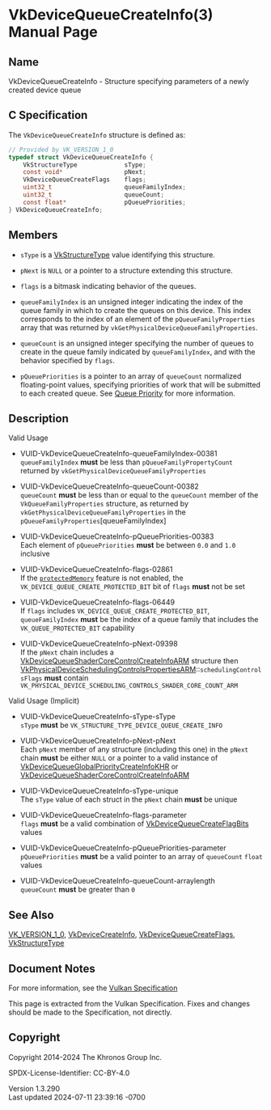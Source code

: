 # VkDeviceQueueCreateInfo(3) Manual Page

## Name

VkDeviceQueueCreateInfo - Structure specifying parameters of a newly
created device queue



## <a href="#_c_specification" class="anchor"></a>C Specification

The `VkDeviceQueueCreateInfo` structure is defined as:

``` c
// Provided by VK_VERSION_1_0
typedef struct VkDeviceQueueCreateInfo {
    VkStructureType             sType;
    const void*                 pNext;
    VkDeviceQueueCreateFlags    flags;
    uint32_t                    queueFamilyIndex;
    uint32_t                    queueCount;
    const float*                pQueuePriorities;
} VkDeviceQueueCreateInfo;
```

## <a href="#_members" class="anchor"></a>Members

- `sType` is a [VkStructureType](https://registry.khronos.org/vulkan/specs/1.3-extensions/man/html/VkStructureType.html) value identifying
  this structure.

- `pNext` is `NULL` or a pointer to a structure extending this
  structure.

- `flags` is a bitmask indicating behavior of the queues.

- `queueFamilyIndex` is an unsigned integer indicating the index of the
  queue family in which to create the queues on this device. This index
  corresponds to the index of an element of the `pQueueFamilyProperties`
  array that was returned by `vkGetPhysicalDeviceQueueFamilyProperties`.

- `queueCount` is an unsigned integer specifying the number of queues to
  create in the queue family indicated by `queueFamilyIndex`, and with
  the behavior specified by `flags`.

- `pQueuePriorities` is a pointer to an array of `queueCount` normalized
  floating-point values, specifying priorities of work that will be
  submitted to each created queue. See <a
  href="https://registry.khronos.org/vulkan/specs/1.3-extensions/html/vkspec.html#devsandqueues-priority"
  target="_blank" rel="noopener">Queue Priority</a> for more
  information.

## <a href="#_description" class="anchor"></a>Description

Valid Usage

- <a href="#VUID-VkDeviceQueueCreateInfo-queueFamilyIndex-00381"
  id="VUID-VkDeviceQueueCreateInfo-queueFamilyIndex-00381"></a>
  VUID-VkDeviceQueueCreateInfo-queueFamilyIndex-00381  
  `queueFamilyIndex` **must** be less than `pQueueFamilyPropertyCount`
  returned by `vkGetPhysicalDeviceQueueFamilyProperties`

- <a href="#VUID-VkDeviceQueueCreateInfo-queueCount-00382"
  id="VUID-VkDeviceQueueCreateInfo-queueCount-00382"></a>
  VUID-VkDeviceQueueCreateInfo-queueCount-00382  
  `queueCount` **must** be less than or equal to the `queueCount` member
  of the `VkQueueFamilyProperties` structure, as returned by
  `vkGetPhysicalDeviceQueueFamilyProperties` in the
  `pQueueFamilyProperties`\[queueFamilyIndex\]

- <a href="#VUID-VkDeviceQueueCreateInfo-pQueuePriorities-00383"
  id="VUID-VkDeviceQueueCreateInfo-pQueuePriorities-00383"></a>
  VUID-VkDeviceQueueCreateInfo-pQueuePriorities-00383  
  Each element of `pQueuePriorities` **must** be between `0.0` and `1.0`
  inclusive

- <a href="#VUID-VkDeviceQueueCreateInfo-flags-02861"
  id="VUID-VkDeviceQueueCreateInfo-flags-02861"></a>
  VUID-VkDeviceQueueCreateInfo-flags-02861  
  If the <a
  href="https://registry.khronos.org/vulkan/specs/1.3-extensions/html/vkspec.html#features-protectedMemory"
  target="_blank" rel="noopener"><code>protectedMemory</code></a>
  feature is not enabled, the `VK_DEVICE_QUEUE_CREATE_PROTECTED_BIT` bit
  of `flags` **must** not be set

- <a href="#VUID-VkDeviceQueueCreateInfo-flags-06449"
  id="VUID-VkDeviceQueueCreateInfo-flags-06449"></a>
  VUID-VkDeviceQueueCreateInfo-flags-06449  
  If `flags` includes `VK_DEVICE_QUEUE_CREATE_PROTECTED_BIT`,
  `queueFamilyIndex` **must** be the index of a queue family that
  includes the `VK_QUEUE_PROTECTED_BIT` capability

- <a href="#VUID-VkDeviceQueueCreateInfo-pNext-09398"
  id="VUID-VkDeviceQueueCreateInfo-pNext-09398"></a>
  VUID-VkDeviceQueueCreateInfo-pNext-09398  
  If the `pNext` chain includes a
  [VkDeviceQueueShaderCoreControlCreateInfoARM](https://registry.khronos.org/vulkan/specs/1.3-extensions/man/html/VkDeviceQueueShaderCoreControlCreateInfoARM.html)
  structure then
  [VkPhysicalDeviceSchedulingControlsPropertiesARM](https://registry.khronos.org/vulkan/specs/1.3-extensions/man/html/VkPhysicalDeviceSchedulingControlsPropertiesARM.html)::`schedulingControlsFlags`
  **must** contain
  `VK_PHYSICAL_DEVICE_SCHEDULING_CONTROLS_SHADER_CORE_COUNT_ARM`

Valid Usage (Implicit)

- <a href="#VUID-VkDeviceQueueCreateInfo-sType-sType"
  id="VUID-VkDeviceQueueCreateInfo-sType-sType"></a>
  VUID-VkDeviceQueueCreateInfo-sType-sType  
  `sType` **must** be `VK_STRUCTURE_TYPE_DEVICE_QUEUE_CREATE_INFO`

- <a href="#VUID-VkDeviceQueueCreateInfo-pNext-pNext"
  id="VUID-VkDeviceQueueCreateInfo-pNext-pNext"></a>
  VUID-VkDeviceQueueCreateInfo-pNext-pNext  
  Each `pNext` member of any structure (including this one) in the
  `pNext` chain **must** be either `NULL` or a pointer to a valid
  instance of
  [VkDeviceQueueGlobalPriorityCreateInfoKHR](https://registry.khronos.org/vulkan/specs/1.3-extensions/man/html/VkDeviceQueueGlobalPriorityCreateInfoKHR.html)
  or
  [VkDeviceQueueShaderCoreControlCreateInfoARM](https://registry.khronos.org/vulkan/specs/1.3-extensions/man/html/VkDeviceQueueShaderCoreControlCreateInfoARM.html)

- <a href="#VUID-VkDeviceQueueCreateInfo-sType-unique"
  id="VUID-VkDeviceQueueCreateInfo-sType-unique"></a>
  VUID-VkDeviceQueueCreateInfo-sType-unique  
  The `sType` value of each struct in the `pNext` chain **must** be
  unique

- <a href="#VUID-VkDeviceQueueCreateInfo-flags-parameter"
  id="VUID-VkDeviceQueueCreateInfo-flags-parameter"></a>
  VUID-VkDeviceQueueCreateInfo-flags-parameter  
  `flags` **must** be a valid combination of
  [VkDeviceQueueCreateFlagBits](https://registry.khronos.org/vulkan/specs/1.3-extensions/man/html/VkDeviceQueueCreateFlagBits.html) values

- <a href="#VUID-VkDeviceQueueCreateInfo-pQueuePriorities-parameter"
  id="VUID-VkDeviceQueueCreateInfo-pQueuePriorities-parameter"></a>
  VUID-VkDeviceQueueCreateInfo-pQueuePriorities-parameter  
  `pQueuePriorities` **must** be a valid pointer to an array of
  `queueCount` `float` values

- <a href="#VUID-VkDeviceQueueCreateInfo-queueCount-arraylength"
  id="VUID-VkDeviceQueueCreateInfo-queueCount-arraylength"></a>
  VUID-VkDeviceQueueCreateInfo-queueCount-arraylength  
  `queueCount` **must** be greater than `0`

## <a href="#_see_also" class="anchor"></a>See Also

[VK_VERSION_1_0](https://registry.khronos.org/vulkan/specs/1.3-extensions/man/html/VK_VERSION_1_0.html),
[VkDeviceCreateInfo](https://registry.khronos.org/vulkan/specs/1.3-extensions/man/html/VkDeviceCreateInfo.html),
[VkDeviceQueueCreateFlags](https://registry.khronos.org/vulkan/specs/1.3-extensions/man/html/VkDeviceQueueCreateFlags.html),
[VkStructureType](https://registry.khronos.org/vulkan/specs/1.3-extensions/man/html/VkStructureType.html)

## <a href="#_document_notes" class="anchor"></a>Document Notes

For more information, see the <a
href="https://registry.khronos.org/vulkan/specs/1.3-extensions/html/vkspec.html#VkDeviceQueueCreateInfo"
target="_blank" rel="noopener">Vulkan Specification</a>

This page is extracted from the Vulkan Specification. Fixes and changes
should be made to the Specification, not directly.

## <a href="#_copyright" class="anchor"></a>Copyright

Copyright 2014-2024 The Khronos Group Inc.

SPDX-License-Identifier: CC-BY-4.0

Version 1.3.290  
Last updated 2024-07-11 23:39:16 -0700
